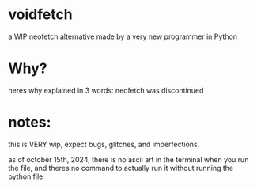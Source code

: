 # voidfetch
a WIP neofetch alternative made by a very new programmer in Python

# Why?
heres why explained in 3 words: neofetch was discontinued

# notes:
this is VERY wip, expect bugs, glitches, and imperfections.

as of october 15th, 2024, there is no ascii art in the terminal when you run the file, and theres no command to actually run it without running the python file
